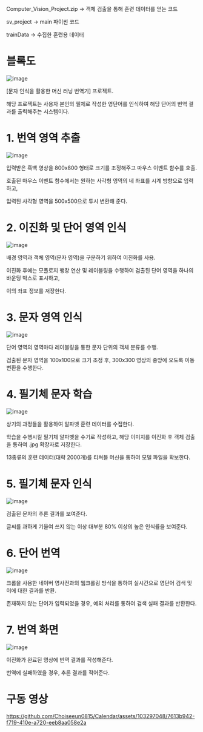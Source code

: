 Computer_Vision_Project.zip   →  객체 검출을 통해 훈련 데이터를 얻는 코드

sv_project   →   main 파이썬 코드

trainData  →  수집한 훈련용 데이터 

# 블록도
![image](https://github.com/Choiseeun0815/Calendar/assets/103297048/129e3db6-6c4e-42fd-a722-051ff97653ec)

[문자 인식을 활용한 머신 러닝 번역기] 프로젝트. 

해당 프로젝트는 사용자 본인의 필체로 작성한 영단어를 인식하여 해당 단어의 번역 결과를 출력해주는 시스템이다.

# 1. 번역 영역 추출
![image](https://github.com/Choiseeun0815/Calendar/assets/103297048/ec0da7fb-4d64-46cc-9a56-c1744fc080da)

입력받은 흑백 영상을 800x800 형태로 크기를 조정해주고 마우스 이벤트 함수를 호출.

호출된 마우스 이벤트 함수에서는 원하는 사각형 영역의 네 좌표를 시계 방향으로 입력하고,

입력된 사각형 영역을 500x500으로 투시 변환해 준다. 

# 2. 이진화 및 단어 영역 인식
![image](https://github.com/Choiseeun0815/Calendar/assets/103297048/9da3f705-ff4b-448b-beed-f16d687e4a24)

배경 영역과 객체 영역(문자 영역)을 구분하기 위하여 이진화를 사용.

이진화 후에는 모폴로지 팽창 연산 및 레이블링을 수행하여 검출된 단어 영역을 하나의 바운딩 박스로 표시하고,

이의 좌표 정보를 저장한다. 

# 3. 문자 영역 인식
![image](https://github.com/Choiseeun0815/Calendar/assets/103297048/7a700677-523a-437e-931f-a2f27194c3f6)

단어 영역의 영역마다 레이블링을 통한 문자 단위의 객체 분류를 수행.

검출된 문자 영역을 100x100으로 크기 조정 후, 300x300 영상의 중앙에 오도록 이동 변환을 수행한다. 

# 4. 필기체 문자 학습
![image](https://github.com/Choiseeun0815/Calendar/assets/103297048/f5adec44-c94f-42f0-9aef-28121444bdf8)

상기의 과정들을 활용하여 알파벳 훈련 데이터를 수집한다. 

학습을 수행시킬 필기체 알파벳을 수기로 작성하고, 해당 이미지를 이진화 후 객체 검출을 통하여 .jpg 확장자로 저장한다.

13종류의 훈련 데이터(대략 2000개)를 티쳐블 머신을 통하여 모델 파일을 확보한다. 

# 5. 필기체 문자 인식
![image](https://github.com/Choiseeun0815/Calendar/assets/103297048/db33d58d-ca61-43d6-b05b-f81d153db3dd)

검출된 문자의 추론 결과를 보여준다. 

글씨를 과하게 기울여 쓰지 않는 이상 대부분 80% 이상의 높은 인식률을 보여준다. 

# 6. 단어 번역
![image](https://github.com/Choiseeun0815/Calendar/assets/103297048/359e3be2-11f2-4afc-baed-40471bc7981b)

크롬을 사용한 네이버 영사전과의 웹크롤링 방식을 통하여 실시간으로 영단어 검색 및 이에 대한 결과를 반환.

존재하지 않는 단어가 입력되었을 경우, 예외 처리를 통하여 검색 실패 결과를 반환한다. 

# 7. 번역 화면
![image](https://github.com/Choiseeun0815/Calendar/assets/103297048/ca60ee92-5b17-4e05-8070-7db8936b0c04)

이진화가 완료된 영상에 번역 결과를 작성해준다. 

번역에 실패하였을 경우, 추론 결과를 적어준다. 

# 구동 영상

https://github.com/Choiseeun0815/Calendar/assets/103297048/7613b942-f719-410e-a720-eeb8aa058e2a

